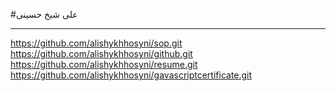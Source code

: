 #علی شیخ حسینی
***********
https://github.com/alishykhhosyni/sop.git
https://github.com/alishykhhosyni/github.git
https://github.com/alishykhhosyni/resume.git
https://github.com/alishykhhosyni/gavascriptcertificate.git

